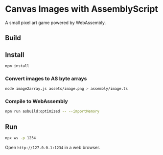 # Canvas Images with AssemblyScript

A small pixel art game powered by WebAssembly.

## Build

## Install 

```sh
npm install
```

### Convert images to AS byte arrays

```sh
node image2array.js assets/image.png > assembly/image.ts
```

### Compile to WebAssembly

```sh
npm run asbuild:optimized -- --importMemory
```

## Run
```sh
npx ws -p 1234
```

Open `http://127.0.0.1:1234` in a web browser.
